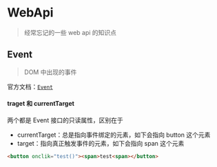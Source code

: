 # WebApi

> 经常忘记的一些 web api 的知识点

## Event

> DOM 中出现的事件

官方文档：[`Event`](https://developer.mozilla.org/zh-CN/docs/Web/API/Event) 

#### traget 和 currentTarget

两个都是 Event 接口的只读属性，区别在于

- currentTarget：总是指向事件绑定的元素，如下会指向 button 这个元素
- target：指向真正触发事件的元素，如下会指向 span 这个元素

```html
<button onclik="test()"><span>test<span></button>
```

